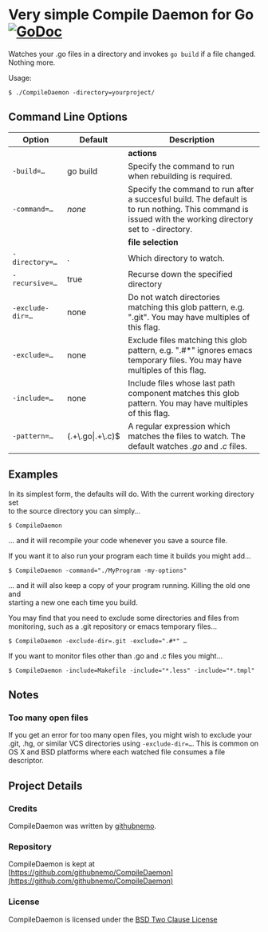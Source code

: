 # Very simple Compile Daemon for Go [![GoDoc](https://godoc.org/github.com/githubnemo/CompileDaemon?status.png)](http://godoc.org/github.com/githubnemo/CompileDaemon)

Watches your .go files in a directory and invokes `go build` if
a file changed. Nothing more.

Usage:

	$ ./CompileDaemon -directory=yourproject/

## Command Line Options

|Option    | Default     | Description|
|--------- | ----------- | -----------|
| | | **actions** |
|`-build=…`   | go build    | Specify the command to run when rebuilding is required.|
|`-command=…` | *none*      | Specify the command to run after a succesful build. The default is to run nothing. This command is issued with the working directory set to -directory.|
| | | **file selection** |
|`-directory=…` | . | Which directory to watch.|
|`-recursive=…` | true      | Recurse down the specified directory|
|`-exclude-dir=…` | none | Do not watch directories matching this glob pattern, e.g. ".git". You may have multiples of this flag.|
|`-exclude=…` | none | Exclude files matching this glob pattern, e.g. ".#*" ignores emacs temporary files. You may have multiples of this flag.|
|`-include=…` | none | Include files whose last path component matches this glob pattern. You may have multiples of this flag.|
|`-pattern=…` | (.+\\.go&#124;.+\\.c)$ | A regular expression which matches the files to watch. The default watches *.go* and *.c* files.|

## Examples                                                                                                                               
                                                                                                                                       
In its simplest form, the defaults will do. With the current working directory set                                                     
to the source directory you can simply…                                                                                                
                                                                                                                                       
    $ CompileDaemon                                                                                                                    
                                                                                                                                       
… and it will recompile your code whenever you save a source file.                                                                     
                                                                                                                                       
If you want it to also run your program each time it builds you might add…                                                             
                                                                                                                                       
    $ CompileDaemon -command="./MyProgram -my-options"                                                                                 
                                                                                                                                       
… and it will also keep a copy of your program running. Killing the old one and                                                        
starting a new one each time you build.                                                                                                
                                                                                                                                       
You may find that you need to exclude some directories and files from                                                                  
monitoring, such as a .git repository or emacs temporary files…                                                                        
                                                                                                                                       
    $ CompileDaemon -exclude-dir=.git -exclude=".#*" …                                                                                  
                                                                                                                                       
If you want to monitor files other than .go and .c files you might…                                                                    
                                                                                                                                       
    $ CompileDaemon -include=Makefile -include="*.less" -include="*.tmpl"  

## Notes

### Too many open files

If you get an error for too many open files, you might wish to exclude your .git, .hg, or similar VCS directories using `-exclude-dir=…`. This is common on OS X and BSD platforms where each watched file consumes a file descriptor. 

## Project Details

### Credits

CompileDaemon was written by [githubnemo](https://github.com/githubnemo).

### Repository

CompileDaemon is kept at [https://github.com/githubnemo/CompileDaemon](https://github.com/githubnemo/CompileDaemon)

### License

CompileDaemon is licensed under the [BSD Two Clause License](https://github.com/githubnemo/CompileDaemon/blob/master/LICENSE)

